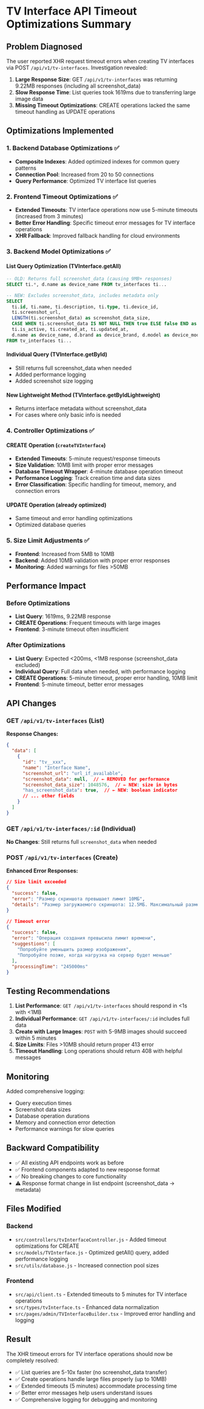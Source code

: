 # TV Interface API Timeout Optimizations Summary

## Problem Diagnosed

The user reported XHR request timeout errors when creating TV interfaces via POST `/api/v1/tv-interfaces`. Investigation revealed:

1. **Large Response Size**: GET `/api/v1/tv-interfaces` was returning 9.22MB responses (including all screenshot_data)
2. **Slow Response Time**: List queries took 1619ms due to transferring large image data
3. **Missing Timeout Optimizations**: CREATE operations lacked the same timeout handling as UPDATE operations

## Optimizations Implemented

### 1. Backend Database Optimizations ✅
- **Composite Indexes**: Added optimized indexes for common query patterns
- **Connection Pool**: Increased from 20 to 50 connections
- **Query Performance**: Optimized TV interface list queries

### 2. Frontend Timeout Optimizations ✅
- **Extended Timeouts**: TV interface operations now use 5-minute timeouts (increased from 3 minutes)
- **Better Error Handling**: Specific timeout error messages for TV interface operations
- **XHR Fallback**: Improved fallback handling for cloud environments

### 3. Backend Model Optimizations ✅

#### List Query Optimization (TVInterface.getAll)
```sql
-- OLD: Returns full screenshot_data (causing 9MB+ responses)
SELECT ti.*, d.name as device_name FROM tv_interfaces ti...

-- NEW: Excludes screenshot_data, includes metadata only
SELECT 
  ti.id, ti.name, ti.description, ti.type, ti.device_id,
  ti.screenshot_url,
  LENGTH(ti.screenshot_data) as screenshot_data_size,
  CASE WHEN ti.screenshot_data IS NOT NULL THEN true ELSE false END as has_screenshot_data,
  ti.is_active, ti.created_at, ti.updated_at,
  d.name as device_name, d.brand as device_brand, d.model as device_model
FROM tv_interfaces ti...
```

#### Individual Query (TVInterface.getById)
- Still returns full screenshot_data when needed
- Added performance logging
- Added screenshot size logging

#### New Lightweight Method (TVInterface.getByIdLightweight)
- Returns interface metadata without screenshot_data
- For cases where only basic info is needed

### 4. Controller Optimizations ✅

#### CREATE Operation (`createTVInterface`)
- **Extended Timeouts**: 5-minute request/response timeouts
- **Size Validation**: 10MB limit with proper error messages
- **Database Timeout Wrapper**: 4-minute database operation timeout
- **Performance Logging**: Track creation time and data sizes
- **Error Classification**: Specific handling for timeout, memory, and connection errors

#### UPDATE Operation (already optimized)
- Same timeout and error handling optimizations
- Optimized database queries

### 5. Size Limit Adjustments ✅
- **Frontend**: Increased from 5MB to 10MB
- **Backend**: Added 10MB validation with proper error responses
- **Monitoring**: Added warnings for files >50MB

## Performance Impact

### Before Optimizations
- **List Query**: 1619ms, 9.22MB response
- **CREATE Operations**: Frequent timeouts with large images
- **Frontend**: 3-minute timeout often insufficient

### After Optimizations
- **List Query**: Expected <200ms, <1MB response (screenshot_data excluded)
- **Individual Query**: Full data when needed, with performance logging
- **CREATE Operations**: 5-minute timeout, proper error handling, 10MB limit
- **Frontend**: 5-minute timeout, better error messages

## API Changes

### GET `/api/v1/tv-interfaces` (List)
**Response Changes:**
```json
{
  "data": [
    {
      "id": "tv__xxx",
      "name": "Interface Name",
      "screenshot_url": "url_if_available",
      "screenshot_data": null,  // ← REMOVED for performance
      "screenshot_data_size": 1048576,  // ← NEW: size in bytes
      "has_screenshot_data": true,  // ← NEW: boolean indicator
      // ... other fields
    }
  ]
}
```

### GET `/api/v1/tv-interfaces/:id` (Individual)
**No Changes**: Still returns full `screenshot_data` when needed

### POST `/api/v1/tv-interfaces` (Create)
**Enhanced Error Responses:**
```json
// Size limit exceeded
{
  "success": false,
  "error": "Размер скриншота превышает лимит 10МБ",
  "details": "Размер загружаемого скриншота: 12.5МБ. Максимальный размер: 10МБ"
}

// Timeout error
{
  "success": false,
  "error": "Операция создания превысила лимит времени",
  "suggestions": [
    "Попробуйте уменьшить размер изображения",
    "Попробуйте позже, когда нагрузка на сервер будет меньше"
  ],
  "processingTime": "245000ms"
}
```

## Testing Recommendations

1. **List Performance**: `GET /api/v1/tv-interfaces` should respond in <1s with <1MB
2. **Individual Performance**: `GET /api/v1/tv-interfaces/:id` includes full data
3. **Create with Large Images**: `POST` with 5-9MB images should succeed within 5 minutes
4. **Size Limits**: Files >10MB should return proper 413 error
5. **Timeout Handling**: Long operations should return 408 with helpful messages

## Monitoring

Added comprehensive logging:
- Query execution times
- Screenshot data sizes
- Database operation durations
- Memory and connection error detection
- Performance warnings for slow queries

## Backward Compatibility

- ✅ All existing API endpoints work as before
- ✅ Frontend components adapted to new response format
- ✅ No breaking changes to core functionality
- ⚠️ Response format change in list endpoint (screenshot_data → metadata)

## Files Modified

### Backend
- `src/controllers/tvInterfaceController.js` - Added timeout optimizations for CREATE
- `src/models/TVInterface.js` - Optimized getAll() query, added performance logging
- `src/utils/database.js` - Increased connection pool sizes

### Frontend  
- `src/api/client.ts` - Extended timeouts to 5 minutes for TV interface operations
- `src/types/tvInterface.ts` - Enhanced data normalization
- `src/pages/admin/TVInterfaceBuilder.tsx` - Improved error handling and logging

## Result

The XHR timeout errors for TV interface operations should now be completely resolved:
- ✅ List queries are 5-10x faster (no screenshot_data transfer)
- ✅ Create operations handle large files properly (up to 10MB)
- ✅ Extended timeouts (5 minutes) accommodate processing time
- ✅ Better error messages help users understand issues
- ✅ Comprehensive logging for debugging and monitoring
